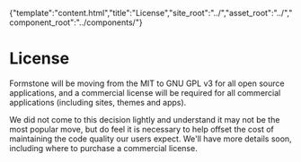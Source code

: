 {"template":"content.html","title":"License","site_root":"../","asset_root":"../","component_root":"../components/"}

# License

Formstone will be moving from the MIT to GNU GPL v3 for all open source applications, and a commercial license will be required for all commercial applications (including sites, themes and apps).

We did not come to this decision lightly and understand it may not be the most popular move, but do feel it is necessary to help offset the cost of maintaining the code quality our users expect. We'll have more details soon, including where to purchase a commercial license.